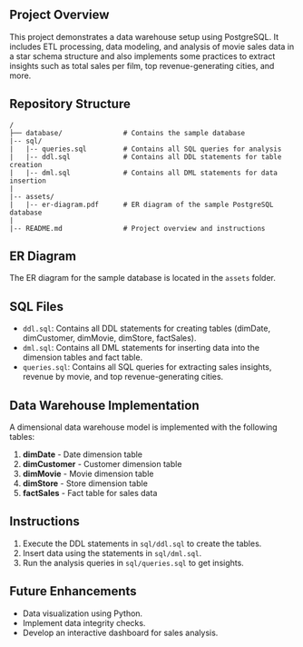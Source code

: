 ## Project Overview
This project demonstrates a data warehouse setup using PostgreSQL. It includes ETL processing, data modeling, and analysis of movie sales data in a star schema structure and also implements some practices to extract insights such as total sales per film, top revenue-generating cities, and more.

## Repository Structure
```
/
├── database/               # Contains the sample database
|-- sql/
|   |-- queries.sql         # Contains all SQL queries for analysis
|   |-- ddl.sql             # Contains all DDL statements for table creation
|   |-- dml.sql             # Contains all DML statements for data insertion
|
|-- assets/
|   |-- er-diagram.pdf      # ER diagram of the sample PostgreSQL database
|
|-- README.md               # Project overview and instructions
```

## ER Diagram
The ER diagram for the sample database is located in the `assets` folder.

## SQL Files
- `ddl.sql`: Contains all DDL statements for creating tables (dimDate, dimCustomer, dimMovie, dimStore, factSales).
- `dml.sql`: Contains all DML statements for inserting data into the dimension tables and fact table.
- `queries.sql`: Contains all SQL queries for extracting sales insights, revenue by movie, and top revenue-generating cities.

## Data Warehouse Implementation
A dimensional data warehouse model is implemented with the following tables:
1. **dimDate** - Date dimension table
2. **dimCustomer** - Customer dimension table
3. **dimMovie** - Movie dimension table
4. **dimStore** - Store dimension table
5. **factSales** - Fact table for sales data

## Instructions
1. Execute the DDL statements in `sql/ddl.sql` to create the tables.
2. Insert data using the statements in `sql/dml.sql`.
3. Run the analysis queries in `sql/queries.sql` to get insights.

## Future Enhancements
- Data visualization using Python.
- Implement data integrity checks.
- Develop an interactive dashboard for sales analysis.

